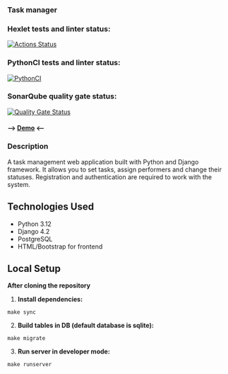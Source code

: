 ### Task manager

### Hexlet tests and linter status:
[![Actions Status](https://github.com/Marvv1ne/python-project-52/actions/workflows/hexlet-check.yml/badge.svg)](https://github.com/Marvv1ne/python-project-52/actions)

### PythonCI tests and linter status:
[![PythonCI](https://github.com/Marvv1ne/python-project-52/actions/workflows/pythonCI.yml/badge.svg?branch=main)](https://github.com/Marvv1ne/python-project-52/actions/workflows/pythonCI.yml)

### SonarQube quality gate status:
[![Quality Gate Status](https://sonarcloud.io/api/project_badges/measure?project=Marvv1ne_python-project-52&metric=alert_status)](https://sonarcloud.io/summary/new_code?id=Marvv1ne_python-project-52)


#### --> [Demo](https://python-project-52-1-5wvv.onrender.com) <--

### Description
A task management web application built with Python and Django framework. It allows you to set tasks, assign performers and change their statuses. Registration and authentication are required to work with the system.

## Technologies Used
- Python 3.12
- Django 4.2
- PostgreSQL
- HTML/Bootstrap for frontend

## Local Setup
**After cloning the repository**

1. **Install dependencies:**
```
make sync
```
2. **Build tables in DB (default database is sqlite):**
```
make migrate
```
3. **Run server in developer mode:**
```
make runserver
```